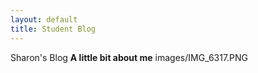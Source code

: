 ```yaml
---
layout: default
title: Student Blog
---
```

Sharon's Blog
**A little bit about me** 
images/IMG_6317.PNG

